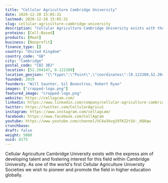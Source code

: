 ```yaml
---
title: "Cellular Agriculture Cambridge University"
date: 2020-12-28 15:05:31
lastmod: 2020-12-28 15:05:31
slug: cellular-agriculture-cambridge-university
description: "Cellular Agriculture Cambridge University exists with the express aim of developing talent and fostering interest for this field within Cambridge University. As one of the world's first Cellular Agriculture University Societies we wish to pioneer and promote the field in higher education globally."
proteins: [Cell-Based]
products: [Meat]
business: [Nonprofit]
finance_type: []
country: "United Kingdom"
country_code: "GB"
city: "Cambridge"
postal_code: "CB2 3BJ"
location: [52.204147, 0.122309]
location_geojson: "{\"type\":\"Point\",\"coordinates\":[0.122309,52.204147]}"
founded: 2019
founders: "Will Saunter, Sil Bonestroo, Robert Ryan"
images: ["cropped-logo.png"]
featured_image: "cropped-logo.png"
website: https://cellagcam.com/
linkedin: https://www.linkedin.com/company/cellular-agriculture-cambridge-university
twitter: https://twitter.com/CellularAgricu1
instagram: https://www.instagram.com/cellagcam/
facebook: https://www.facebook.com/CellAgCam
youtube: https://www.youtube.com/channel/UC4a3Uvg197KZ2tSU-_0Q8qw
crunchbase: 
draft: false
weight: 5000
uuid: 8175
---
```

Cellular Agriculture Cambridge University exists with the express aim of developing talent and fostering interest for this field within Cambridge University. As one of the world's first Cellular Agriculture University Societies we wish to pioneer and promote the field in higher education globally.
